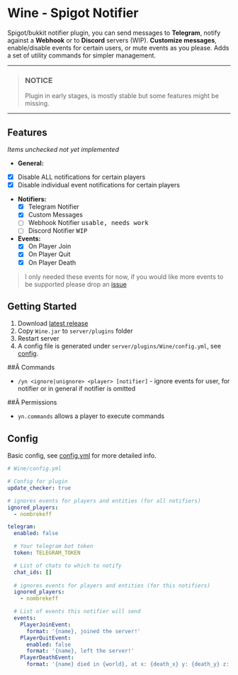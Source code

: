 # Wine - Spigot Notifier

Spigot/bukkit notifier plugin, you can send messages to **Telegram**, notify against a **Webhook** or to **Discord** servers (WIP). **Customize messages**, enable/disable events for certain users, or mute events as you please. Adds a set of utility commands for simpler management.

****
> ### NOTICE
> Plugin in early stages, is mostly stable but some features might be missing. 
****

## Features
_Items unchecked not yet implemented_

* **General:**
- [x] Disable ALL notifications for certain players
- [x] Disable individual event notifications for certain players
* **Notifiers:**
  - [x] Telegram Notifier
  - [x] Custom Messages
  - [ ] Webhook Notifier <kbd>usable, needs work</kbd>
  - [ ] Discord Notifier <kbd>WIP</kbd>
* **Events:**
  - [x] On Player Join
  - [x] On Player Quit
  - [x] On Player Death

> I only needed these events for now, if you would like more events to be supported please drop an [issue](https://github.com/nombrekeff/wine/issues/new)


## Getting Started
1. Download [latest release](https://github.com/nombrekeff/wine/releases)
2. Copy `Wine.jar` to `server/plugins` folder
3. Restart server
4. A config file is generated under `server/plugins/Wine/config.yml`, see [config](#config).

##Â Commands
* `/yn <ignore|unignore> <player> [notifier]` - ignore events for user, for notifier or in general if notifier is omitted

##Â Permissions
* `yn.commands` allows a player to execute commands

## Config
Basic config, see [config.yml](./src/main/resources/config.yml) for more detailed info.

```yaml
# Wine/config.yml

# Config for plugin
update_checker: true

# ignores events for players and entities (for all notifiers)
ignored_players:
  - nombrekeff

telegram:
  enabled: false

  # Your telegram bot token
  token: TELEGRAM_TOKEN

  # List of chats to which to notify
  chat_ids: []
  
  # ignores events for players and entities (for this notifiers)
  ignored_players: 
    - nombrekeff

  # List of events this notifier will send
  events:
    PlayerJoinEvent: 
      format: '{name}, joined the server!'
    PlayerQuitEvent: 
      enabled: false
      format: '{name}, left the server!'
    PlayerDeathEvent: 
      format: '{name} died in {world}, at x: {death_x} y: {death_y} z: {death_z} {death_cause}'
```
